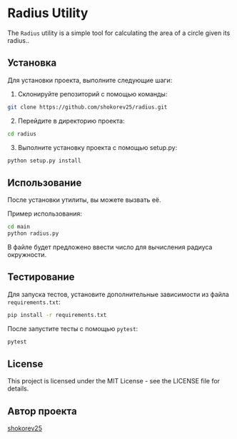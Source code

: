 # Radius Utility

The `Radius` utility is a simple tool for calculating the area of a circle given its radius..

## Установка

Для установки проекта, выполните следующие шаги:

1. Склонируйте репозиторий с помощью команды:
```bash
git clone https://github.com/shokorev25/radius.git
```

2. Перейдите в директорию проекта:
```bash
cd radius
```

3. Выполните установку проекта с помощью setup.py:
```bash
python setup.py install
```

## Использование 

После установки утилиты, вы можете вызвать её.

Пример использования:
```bash
cd main
python radius.py
```
В файле будет предложено ввести число для вычисления радиуса окружности.

## Тестирование

Для запуска тестов, установите дополнительные зависимости из файла `requirements.txt`:

```bash
pip install -r requirements.txt
```

После запустите тесты с помощью `pytest`:

```bash
pytest
```

## License
This project is licensed under the MIT License - see the LICENSE file for details.

## Автор проекта

[shokorev25]([https://github.com/shokorev25])
